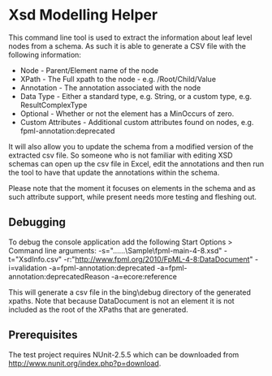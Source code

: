 Xsd Modelling Helper
===================

This command line tool is used to extract the information about leaf level nodes from a schema. 
As such it is able to generate a CSV file with the following information:
 * Node - Parent/Element name of the node
 * XPath - The Full xpath to the node - e.g. /Root/Child/Value
 * Annotation - The annotation associated with the node
 * Data Type - Either a standard type, e.g. String, or a custom type, e.g. ResultComplexType
 * Optional - Whether or not the element has a MinOccurs of zero.
 * Custom Attributes - Additional custom attributes found on nodes, e.g. fpml-annotation:deprecated

It will also allow you to update the schema from a modified version of the extracted csv file. So someone who
is not familiar with editing XSD schemas can open up the csv file in Excel, edit the annotations and then run
the tool to have that update the annotations within the schema.

Please note that the moment it focuses on elements in the schema and as such attribute support, while present needs
more testing and fleshing out.

Debugging
---------
To debug the console application add the following Start Options > Command line arguments:
-s="..\..\..\Sample\fpml-main-4-8.xsd" -t="XsdInfo.csv" -r:"http://www.fpml.org/2010/FpML-4-8:DataDocument" -i=validation -a=fpml-annotation:deprecated -a=fpml-annotation:deprecatedReason -a=ecore:reference

This will generate a csv file in the bing\debug directory of the generated xpaths. Note that because DataDocument is not an element it
is not included as the root of the XPaths that are generated.

Prerequisites
-------------
The test project requires NUnit-2.5.5 which can be downloaded from http://www.nunit.org/index.php?p=download.

